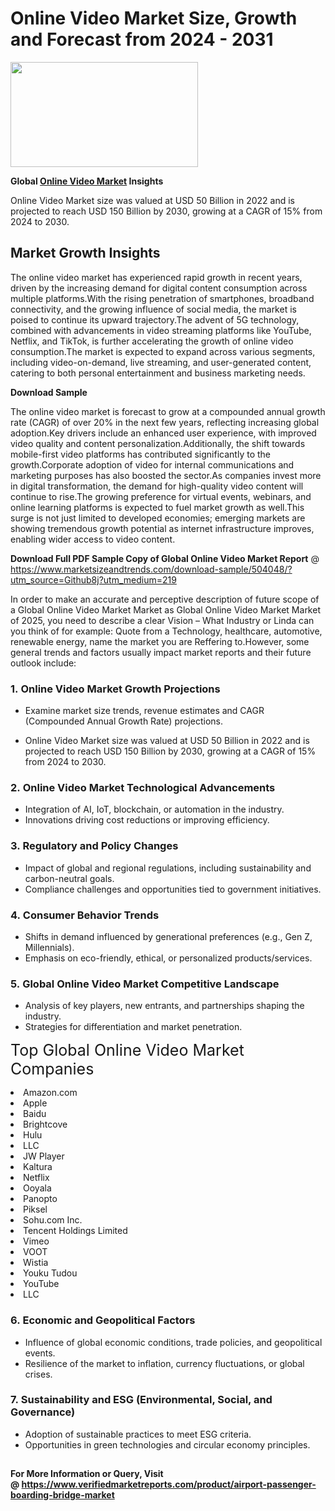 <H1>Online Video Market Size, Growth and Forecast from 2024 - 2031</H1><img class="aligncenter size-medium wp-image-584254" src="https://thirdeyenews.in/wp-content/uploads/2024/09/Global-Market-Research-300x168.jpeg" alt="" width="300" height="168" /><p><strong>Global&nbsp;<a href="https://www.marketsizeandtrends.com/download-sample/504048/?utm_source=Github8j?utm_medium=219">Online Video Market</a> Insights</strong></p><p>Online Video Market size was valued at USD 50 Billion in 2022 and is projected to reach USD 150 Billion by 2030, growing at a CAGR of 15% from 2024 to 2030.</p><p><h2>Market Growth Insights</h2> <p>The online video market has experienced rapid growth in recent years, driven by the increasing demand for digital content consumption across multiple platforms.With the rising penetration of smartphones, broadband connectivity, and the growing influence of social media, the market is poised to continue its upward trajectory.The advent of 5G technology, combined with advancements in video streaming platforms like YouTube, Netflix, and TikTok, is further accelerating the growth of online video consumption.The market is expected to expand across various segments, including video-on-demand, live streaming, and user-generated content, catering to both personal entertainment and business marketing needs.</p> <p><strong>Download Sample</strong></p> <p>The online video market is forecast to grow at a compounded annual growth rate (CAGR) of over 20% in the next few years, reflecting increasing global adoption.Key drivers include an enhanced user experience, with improved video quality and content personalization.Additionally, the shift towards mobile-first video platforms has contributed significantly to the growth.Corporate adoption of video for internal communications and marketing purposes has also boosted the sector.As companies invest more in digital transformation, the demand for high-quality video content will continue to rise.The growing preference for virtual events, webinars, and online learning platforms is expected to fuel market growth as well.This surge is not just limited to developed economies; emerging markets are showing tremendous growth potential as internet infrastructure improves, enabling wider access to video content.<p><span class=""><strong>Download Full PDF Sample Copy of Global Online Video Market Report</strong> @ <a href="https://www.marketsizeandtrends.com/download-sample/504048/?utm_source=Github8j?utm_medium=219" target="_blank">https://www.marketsizeandtrends.com/download-sample/504048/?utm_source=Github8j?utm_medium=219</a></span></p><p>In order to make an accurate and perceptive description of future scope of a Global&nbsp;Online Video Market Market as Global&nbsp;Online Video Market Market of 2025, you need to describe a clear Vision &ndash; What Industry or Linda can you think of for example: Quote from a Technology, healthcare, automotive, renewable energy, name the market you are Reffering to.However, some general trends and factors usually impact market reports and their future outlook include:</p><h3>1.&nbsp;<strong>Online Video Market Growth Projections</strong></h3><ul><li>Examine market size trends, revenue estimates and CAGR (Compounded Annual Growth Rate) projections.</li><li><p>Online Video Market size was valued at USD 50 Billion in 2022 and is projected to reach USD 150 Billion by 2030, growing at a CAGR of 15% from 2024 to 2030.</p></li></ul><h3>2.&nbsp;<strong>Online Video Market Technological Advancements</strong></h3><ul><li>Integration of AI, IoT, blockchain, or automation in the industry.</li><li>Innovations driving cost reductions or improving efficiency.</li></ul><h3>3.&nbsp;<strong>Regulatory and Policy Changes</strong></h3><ul><li>Impact of global and regional regulations, including sustainability and carbon-neutral goals.</li><li>Compliance challenges and opportunities tied to government initiatives.</li></ul><h3>4.&nbsp;<strong>Consumer Behavior Trends</strong></h3><ul><li>Shifts in demand influenced by generational preferences (e.g., Gen Z, Millennials).</li><li>Emphasis on eco-friendly, ethical, or personalized products/services.</li></ul><h3>5.&nbsp;<strong>Global Online Video Market Competitive Landscape</strong></h3><ul><li>Analysis of key players, new entrants, and partnerships shaping the industry.</li><li>Strategies for differentiation and market penetration.</li></ul><p data-pm-slice="1 1 []"><span style="color: inherit; font-family: inherit; font-size: 25px;">Top Global Online Video Market Companies</span></p><div class="" data-test-id=""><p><li>Amazon.com</li><li> Apple</li><li> Baidu</li><li> Brightcove</li><li> Hulu</li><li> LLC</li><li> JW Player</li><li> Kaltura</li><li> Netflix</li><li> Ooyala</li><li> Panopto</li><li> Piksel</li><li> Sohu.com Inc.</li><li> Tencent Holdings Limited</li><li> Vimeo</li><li> VOOT</li><li> Wistia</li><li> Youku Tudou</li><li> YouTube</li><li> LLC</li></p></div><h3>6.&nbsp;<strong>Economic and Geopolitical Factors</strong></h3><ul><li>Influence of global economic conditions, trade policies, and geopolitical events.</li><li>Resilience of the market to inflation, currency fluctuations, or global crises.</li></ul><h3>7.&nbsp;<strong>Sustainability and ESG (Environmental, Social, and Governance)</strong></h3><ul><li>Adoption of sustainable practices to meet ESG criteria.</li><li>Opportunities in green technologies and circular economy principles.</li></ul><h2><strong style="font-size: 14px;">For More Information or Query, Visit @&nbsp;</strong><a style="background-color: #ffffff; font-size: 14px;" href="https://www.marketsizeandtrends.com/report/online-video-market/" target="_blank">https://www.verifiedmarketreports.com/product/airport-passenger-boarding-bridge-market</a></h2>